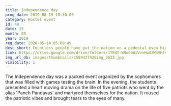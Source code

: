 ```yaml
---
title: Independence day
prog_date: 2019-08-15 10:30:00
category: Hostel event
id: 48
date: 15
month: 08
year: 2019
reg_date: 2020-05-14 05:09:49
desc_short: Countless people have put the nation on a pedestal even higher than their own lives. The Independence day is an alarm to remind us of our nation's innumerable & very often, unsung Heroes.  
link: https://drive.google.com/drive/folders/1YR4I-W9o0bWiVzvHwXZW4VHfvgftqnbJ
img_url_db: images/thumbnails/1589437426img_2633.jpg
visibility: 1
---
```


The Independence day was a packed event organized by the sophomores that was filled with games  testing the brain. In the evening, the students presented a heart moving drama on the life of five patriots who went by the alias 'Panch Pandavas' and martyred themselves for the nation. It roused the patriotic vibes and brought tears to the eyes of many.